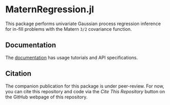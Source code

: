 # MaternRegression.jl
This package performs univariate Gaussian process regression inference for in-fill problems with the Matern `3/2` covariance function.

## Documentation
The [documentation](https://royccwang.github.io/MaternRegression.jl/) has usage tutorials and API specifications.

## Citation
The companion publication for this package is under peer-review. For now, you can cite this repository and code via the *Cite This Repository* button on the GitHub webpage of this repository.